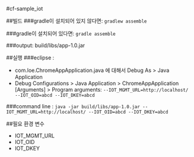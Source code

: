 #cf-sample_iot

##빌드
###gradle이 설치되어 있지 않다면: 
`gradlew assemble`

###gradle이 설치되어 있다면: 
`gradle assemble`

###output: 
 build/libs/app-1.0.jar


##실행
###eclipse :
+ com.loe.ChromeAppApplication.java 에 대해서 Debug As > Java Application
+ Debug Configurations > Java Application > ChromeAppApplication 
   [Arguments] > Program arguments:
   `--IOT_MGMT_URL=http://localhost/ --IOT_OID=abcd --IOT_DKEY=abcd`

###command line :
 `java -jar build/libs/app-1.0.jar --IOT_MGMT_URL=http://localhost/ --IOT_OID=abcd --IOT_DKEY=abcd`


##필요 환경 변수
+ IOT_MGMT_URL
+ IOT_OID
+ IOT_DKEY

